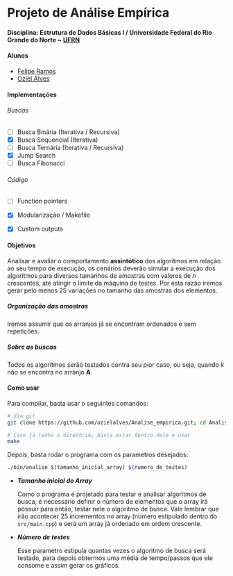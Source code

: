 # Projeto de Análise Empírica
#### Disciplina: Estrutura de Dados Básicas I / Universidade Federal do Rio Grande do Norte ~ [UFRN](http://http://www.ufrn.br)

#### Alunos
- [Felipe Ramos](https://github.com/felipecramos/)
- [Oziel Alves](https://github.com/ozielalves/)

#### Implementações
  ###### Buscas
  - [ ] Busca Binária (Iterativa / Recursiva)
  - [x] Busca Sequencial (Iterativa)
  - [ ] Busca Ternária (Iterativa / Recursiva)
  - [x] Jump Search
  - [ ] Busca Fibonacci

  ###### Código
  - [ ] Function pointers
  - [x] Modularização / Makefile
  - [x] Custom outputs


#### Objetivos
Analisar e avaliar o comportamento **assintótico** dos algoritmos em relação ao seu tempo de execução, os cenários deverão simular a execução dos algoritmos para diversos tamanhos de amostras com valores de *n* crescentes, até atingir o limite da máquina de testes. Por esta razão iremos gerar pelo menos 25 variações no tamanho das amostras dos elementos.

##### Organização das amostras
Iremos assumir que os arranjos já se encontram ordenados e sem repetições.

##### Sobre as buscas
Todos os algoritmos serão testados contra seu pior caso, ou seja, quando *k* não se encontra no arranjo **A**. 

#### Como usar
Para compilar, basta usar o seguintes comandos:
```bash
# Via git
git clone https://github.com/ozielalves/Analise_empirica.git; cd Analise_empirica; make

# Caso já tenha o diretório, basta estar dentro dele e usar
make
```

Depois, basta rodar o programa com os parametros desejados:
```bash
./bin/analise $(tamanho_inicial_array) $(numero_de_testes)
```
+ **_Tamanho inicial do Array_**

    Como o programa é projetado para testar e analisar algoritmos de busca, é necessário definir o número de elementos que o array irá possuir para então, testar nele o algoritmo de busca. Vale lembrar que irão acontecer 25 incrementos no array (número estipulado dentro do `src/main.cpp`) e será um array já ordenado em ordem crescente.
+ **_Número de testes_**

    Esse parametro estipula quantas vezes o algoritmo de busca será testado, para depois obtermos uma média de tempo/passos que ele consome e assim gerar os gráficos.
